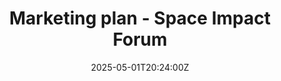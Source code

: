 ---
title: Marketing plan - Space Impact Forum
linkTitle: Marketing plan - Space Impact Forum
date: '2025-05-01T20:24:00Z'
weight: 1
description: Marketing plan for the Space Impact Forum focuses on increasing event
  awareness, driving registrations, engaging sponsors, and building a community through
  targeted digital marketing strategies and stakeholder analysis. Key elements include
  objectives, segmentation, targeting, positioning, and a detailed digital marketing
  mix.
draft: false
ref: marketing-plan---space-impact-forum
---